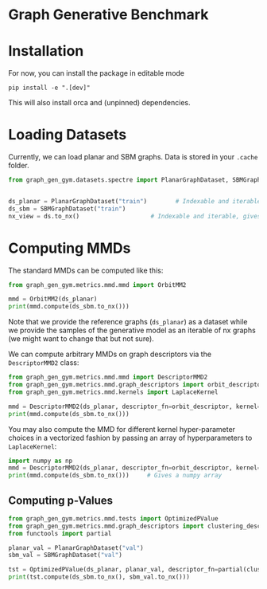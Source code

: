 # Graph Generative Benchmark
# Installation
For now, you can install the package in editable mode

`pip install -e ".[dev]"`

This will also install orca and (unpinned) dependencies.

# Loading Datasets
Currently, we can load planar and SBM graphs. Data is stored in your `.cache` folder.
```python
from graph_gen_gym.datasets.spectre import PlanarGraphDataset, SBMGraphDataset


ds_planar = PlanarGraphDataset("train")        # Indexable and iterable, gives PyG graphs
ds_sbm = SBMGraphDataset("train")
nx_view = ds.to_nx()                    # Indexable and iterable, gives networkx graphs
```


# Computing MMDs
The standard MMDs can be computed like this:

```python
from graph_gen_gym.metrics.mmd.mmd import OrbitMM2

mmd = OrbitMM2(ds_planar)
print(mmd.compute(ds_sbm.to_nx()))
```

Note that we provide the reference graphs (`ds_planar`) as a dataset while we provide the samples of the generative model as an iterable of nx graphs (we might want to change that but not sure).

We can compute arbitrary MMDs on graph descriptors via the `DescriptorMMD2` class:

```python
from graph_gen_gym.metrics.mmd.mmd import DescriptorMMD2
from graph_gen_gym.metrics.mmd.graph_descriptors import orbit_descriptor
from graph_gen_gym.metrics.mmd.kernels import LaplaceKernel

mmd = DescriptorMMD2(ds_planar, descriptor_fn=orbit_descriptor, kernel=LaplaceKernel(lbd=0.2), variant="umve")
print(mmd.compute(ds_sbm.to_nx()))
```

You may also compute the MMD for different kernel hyper-parameter choices in a vectorized fashion by passing an array of hyperparameters to `LaplaceKernel`:

```python
import numpy as np
mmd = DescriptorMMD2(ds_planar, descriptor_fn=orbit_descriptor, kernel=LaplaceKernel(lbd=np.linspace(0.1, 5, 10)), variant="umve")
print(mmd.compute(ds_sbm.to_nx()))     # Gives a numpy array
```


## Computing p-Values

```python
from graph_gen_gym.metrics.mmd.tests import OptimizedPValue
from graph_gen_gym.metrics.mmd.graph_descriptors import clustering_descriptor
from functools import partial

planar_val = PlanarGraphDataset("val")
sbm_val = SBMGraphDataset("val")

tst = OptimizedPValue(ds_planar, planar_val, descriptor_fn=partial(clustering_descriptor, bins=100), kernel=LaplaceKernel(lbd=np.linspace(0.05, 5, 100)))
print(tst.compute(ds_sbm.to_nx(), sbm_val.to_nx()))
```

